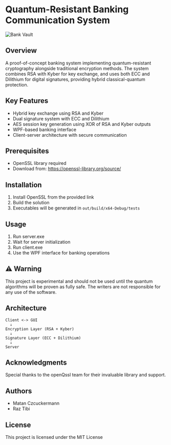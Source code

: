 # Quantum-Resistant Banking Communication System

![Bank Vault](qsslWPF/Resources/vault.jpg)

## Overview
A proof-of-concept banking system implementing quantum-resistant cryptography alongside traditional encryption methods. The system combines RSA with Kyber for key exchange, and uses both ECC and Dilithium for digital signatures, providing hybrid classical-quantum protection.

## Key Features
- Hybrid key exchange using RSA and Kyber
- Dual signature system with ECC and Dilithium
- AES session key generation using XOR of RSA and Kyber outputs
- WPF-based banking interface
- Client-server architecture with secure communication

## Prerequisites
- OpenSSL library required
- Download from: https://openssl-library.org/source/

## Installation
1. Install OpenSSL from the provided link
2. Build the solution
3. Executables will be generated in `out/build/x64-Debug/tests`

## Usage
1. Run server.exe
2. Wait for server initialization
3. Run client.exe
4. Use the WPF interface for banking operations

## ⚠️ Warning
This project is experimental and should not be used until the quantum algorithms will be proven as fully safe. The writers are not responsible for any use of the software.

## Architecture
```
Client <-> GUI
  ↓
Encryption Layer (RSA + Kyber)
  ↓
Signature Layer (ECC + Dilithium)
  ↓
Server
```

## Acknowledgments
Special thanks to the openQssl team for their invaluable library and support.

## Authors
- Matan Czcuckermann
- Raz Tibi

## License
This project is licensed under the MIT License